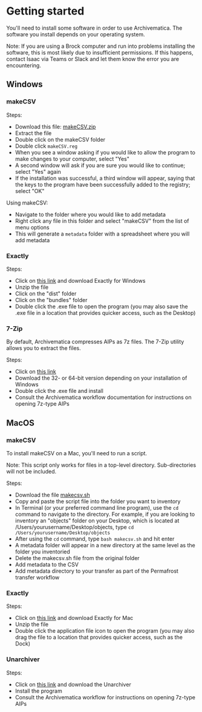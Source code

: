 # Getting started

You'll need to install some software in order to use Archivematica. The software you install depends on your operating system.

Note: If you are using a Brock computer and run into problems installing the software, this is most likely due to insufficient permissions. If this happens, contact Isaac via Teams or Slack and let them know the error you are encountering.

## Windows

### makeCSV

Steps:

- Download this file: [makeCSV.zip](https://spotdocs.scholarsportal.info/download/attachments/186974835/makeCSV.zip?version=2&modificationDate=1556913915000&api=v2)
- Extract the file
- Double click on the makeCSV folder
- Double click `makeCSV.reg`
- When you see a window asking if you would like to allow the program to make changes to your computer, select "Yes"
- A second window will ask if you are sure you would like to continue; select "Yes" again
- If the installation was successful, a third window will appear, saying that the keys to the program have been successfully added to the registry; select "OK"

Using makeCSV:
- Navigate to the folder where you would like to add metadata
- Right click any file in this folder and select "makeCSV" from the list of menu options
- This will generate a `metadata` folder with a spreadsheet where you will add metadata

### Exactly

Steps:
- Click on [this link](https://www.weareavp.com/products/exactly/) and download Exactly for Windows
- Unzip the file
- Click on the "dist" folder
- Click on the "bundles" folder
- Double click the .exe file to open the program (you may also save the .exe file in a location that provides quicker access, such as the Desktop)

### 7-Zip

By default, Archivematica compresses AIPs as 7z files. The 7-Zip utility allows you to extract the files. 

Steps:
- Click on [this link](https://www.7-zip.org/)
- Download the 32- or 64-bit version depending on your installation of Windows
- Double click the .exe file and install
- Consult the Archivematica workflow documentation for instructions on opening 7z-type AIPs

## MacOS

### makeCSV

To install makeCSV on a Mac, you'll need to run a script.

Note: This script only works for files in a top-level directory. Sub-directories will not be included.

Steps:
- Download the file [makecsv.sh](https://spotdocs.scholarsportal.info/download/attachments/186974835/makeCSV.sh?version=1&modificationDate=1532629069000&api=v2)
- Copy and paste the script file into the folder you want to inventory
- In Terminal (or your preferred command line program), use the `cd` command to navigate to the directory. For example, if you are looking to inventory an "objects" folder on your Desktop, which is located at /Users/yourusername/Desktop/objects, type `cd /Users/yourusername/Desktop/objects`
- After using the `cd` command, type `bash makecsv.sh` and hit enter
- A metadata folder will appear in a new directory at the same level as the folder you inventoried
- Delete the makecsv.sh file from the original folder
- Add metadata to the CSV
- Add metadata directory to your transfer as part of the Permafrost transfer workflow

### Exactly

Steps:
- Click on [this link](https://www.weareavp.com/products/exactly/) and download Exactly for Mac
- Unzip the file
- Double click the application file icon to open the program (you may also drag the file to a location that provides quicker access, such as the Dock)

### Unarchiver

Steps:
- Click on [this link](https://theunarchiver.com/) and download the Unarchiver
- Install the program
- Consult the Archivematica workflow for instructions on opening 7z-type AIPs
